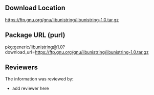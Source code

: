 ## Download Location

https://ftp.gnu.org/gnu/libunistring/libunistring-1.0.tar.gz

## Package URL (purl)

pkg:generic/libunistring@1.0?download_url=https://ftp.gnu.org/gnu/libunistring/libunistring-1.0.tar.gz

## Reviewers

The information was reviewed by:

* add reviewer here
